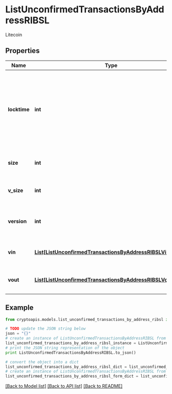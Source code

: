 # ListUnconfirmedTransactionsByAddressRIBSL

Litecoin

## Properties
Name | Type | Description | Notes
------------ | ------------- | ------------- | -------------
**locktime** | **int** | Represents the locktime on the transaction on the specific blockchain, i.e. the blockheight at which the transaction is valid. | 
**size** | **int** | Represents the total size of this transaction. | 
**v_size** | **int** | Represents the virtual size of this transaction. | 
**version** | **int** | Represents the transaction&#39;s version number. | 
**vin** | [**List[ListUnconfirmedTransactionsByAddressRIBSLVinInner]**](ListUnconfirmedTransactionsByAddressRIBSLVinInner.md) | Represents the transaction inputs. | 
**vout** | [**List[ListUnconfirmedTransactionsByAddressRIBSLVoutInner]**](ListUnconfirmedTransactionsByAddressRIBSLVoutInner.md) | Represents the transaction outputs. | 

## Example

```python
from cryptoapis.models.list_unconfirmed_transactions_by_address_ribsl import ListUnconfirmedTransactionsByAddressRIBSL

# TODO update the JSON string below
json = "{}"
# create an instance of ListUnconfirmedTransactionsByAddressRIBSL from a JSON string
list_unconfirmed_transactions_by_address_ribsl_instance = ListUnconfirmedTransactionsByAddressRIBSL.from_json(json)
# print the JSON string representation of the object
print ListUnconfirmedTransactionsByAddressRIBSL.to_json()

# convert the object into a dict
list_unconfirmed_transactions_by_address_ribsl_dict = list_unconfirmed_transactions_by_address_ribsl_instance.to_dict()
# create an instance of ListUnconfirmedTransactionsByAddressRIBSL from a dict
list_unconfirmed_transactions_by_address_ribsl_form_dict = list_unconfirmed_transactions_by_address_ribsl.from_dict(list_unconfirmed_transactions_by_address_ribsl_dict)
```
[[Back to Model list]](../README.md#documentation-for-models) [[Back to API list]](../README.md#documentation-for-api-endpoints) [[Back to README]](../README.md)


